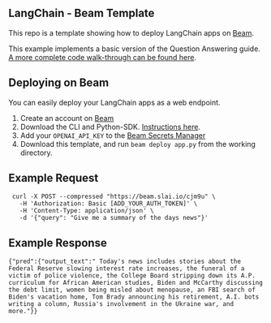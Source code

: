 ## LangChain - Beam Template

This repo is a template showing how to deploy LangChain apps on [Beam](https://beam.cloud).

This example implements a basic version of the Question Answering guide. [A more complete code walk-through can be found here](https://docs.beam.cloud/getting-started/langchain).

## Deploying on Beam

You can easily deploy your LangChain apps as a web endpoint.

1. Create an account on [Beam](https://beam.cloud)
2. Download the CLI and Python-SDK. [Instructions here](https://docs.beam.cloud/getting-started/quickstart).
3. Add your `OPENAI_API_KEY` to the [Beam Secrets Manager](https://www.beam.cloud/dashboard/settings/secrets)
4. Download this template, and run `beam deploy app.py` from the working directory.

## Example Request

```cURL
 curl -X POST --compressed "https://beam.slai.io/cjm9u" \
   -H 'Authorization: Basic [ADD_YOUR_AUTH_TOKEN]' \
   -H 'Content-Type: application/json' \
   -d '{"query": "Give me a summary of the days news"}'
```

## Example Response

```cURL
{"pred":{"output_text":" Today's news includes stories about the Federal Reserve slowing interest rate increases, the funeral of a victim of police violence, the College Board stripping down its A.P. curriculum for African American studies, Biden and McCarthy discussing the debt limit, women being misled about menopause, an FBI search of Biden's vacation home, Tom Brady announcing his retirement, A.I. bots writing a column, Russia's involvement in the Ukraine war, and more."}}
```

